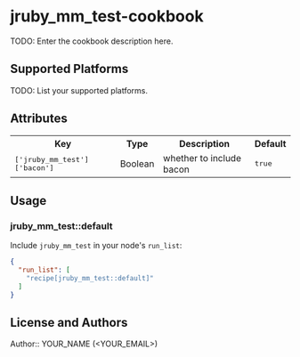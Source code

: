 # jruby_mm_test-cookbook

TODO: Enter the cookbook description here.

## Supported Platforms

TODO: List your supported platforms.

## Attributes

<table>
  <tr>
    <th>Key</th>
    <th>Type</th>
    <th>Description</th>
    <th>Default</th>
  </tr>
  <tr>
    <td><tt>['jruby_mm_test']['bacon']</tt></td>
    <td>Boolean</td>
    <td>whether to include bacon</td>
    <td><tt>true</tt></td>
  </tr>
</table>

## Usage

### jruby_mm_test::default

Include `jruby_mm_test` in your node's `run_list`:

```json
{
  "run_list": [
    "recipe[jruby_mm_test::default]"
  ]
}
```

## License and Authors

Author:: YOUR_NAME (<YOUR_EMAIL>)
